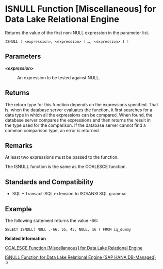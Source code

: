 <!-- loioa55a73cd84f21015ae0b9236251e12e7 -->

# ISNULL Function \[Miscellaneous\] for Data Lake Relational Engine

Returns the value of the first non-NULL expression in the parameter list.



```
ISNULL ( <expression>, <expression> [ …, <expression> ] )
```



<a name="loioa55a73cd84f21015ae0b9236251e12e7__ISNULL_parm1"/>

## Parameters


<dl>
<dt><b>

*<expression\>*

</b></dt>
<dd>

An expression to be tested against NULL.



</dd>
</dl>



<a name="loioa55a73cd84f21015ae0b9236251e12e7__ISNULL_returns1"/>

## Returns

The return type for this function depends on the expressions specified. That is, when the database server evaluates the function, it first searches for a data type in which all the expressions can be compared. When found, the database server compares the expressions and then returns the result in the type used for the comparison. If the database server cannot find a common comparison type, an error is returned.



<a name="loioa55a73cd84f21015ae0b9236251e12e7__ISNULL_remarks1"/>

## Remarks

At least two expressions must be passed to the function.

The ISNULL function is the same as the COALESCE function.



<a name="loioa55a73cd84f21015ae0b9236251e12e7__ISNULL_standards1"/>

## Standards and Compatibility

-   SQL – Transact-SQL extension to ISO/ANSI SQL grammar



<a name="loioa55a73cd84f21015ae0b9236251e12e7__ISNULL_example1"/>

## Example

The following statement returns the value -66:

```
SELECT ISNULL( NULL ,-66, 55, 45, NULL, 16 ) FROM iq_dummy
```

**Related Information**  


[COALESCE Function \[Miscellaneous\] for Data Lake Relational Engine](coalesce-function-miscellaneous-for-data-lake-relational-engine-a53d627.md "Returns the first non-NULL expression from a list.")

[ISNULL Function for Data Lake Relational Engine (SAP HANA DB-Managed)](https://help.sap.com/viewer/a898e08b84f21015969fa437e89860c8/2023_2_QRC/en-US/4140080f259d4f1a9fc85ce11cab8d55.html "Returns the value of the first non-NULL expression in the parameter list.") :arrow_upper_right:

